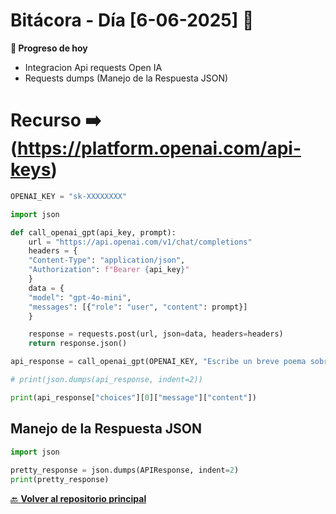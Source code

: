 ﻿# Bitácora - Día [6-06-2025] 🚀


**📌 Progreso de hoy**

- Integracion Api requests Open IA
- Requests dumps (Manejo de la Respuesta JSON)

# Recurso ➡️ (https://platform.openai.com/api-keys)


```python
OPENAI_KEY = "sk-XXXXXXXX"

import json

def call_openai_gpt(api_key, prompt):
    url = "https://api.openai.com/v1/chat/completions"
    headers = {
    "Content-Type": "application/json",
    "Authorization": f"Bearer {api_key}"
    }
    data = {
    "model": "gpt-4o-mini",
    "messages": [{"role": "user", "content": prompt}]
    }

    response = requests.post(url, json=data, headers=headers)
    return response.json()

api_response = call_openai_gpt(OPENAI_KEY, "Escribe un breve poema sobre la programación")

# print(json.dumps(api_response, indent=2))

print(api_response["choices"][0]["message"]["content"])
```

## Manejo de la Respuesta JSON

```python
import json
 
pretty_response = json.dumps(APIResponse, indent=2)
print(pretty_response)
```

[🔙 **Volver al repositorio principal**](https://github.com/Motorbuzzard880/Python-learning-journal)  
